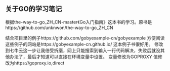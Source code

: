 关于GO的学习笔记
-
  根据the-way-to-go_ZH_CN-master《Go入门指南》这本书的学习。原书是https://github.com/unknwon/the-way-to-go_ZH_CN

  结合项目里的例子https://github.com/gobyexample-cn/gobyexample
  方便阅读这些例子的网站是https://gobyexample-cn.github.io/
  这本例子书很好用。
  修改到七牛云这一步让我倍受折磨，网上只能搜索到输入一行代码解决，失败后就没其他办法了，最后才知道可以直接在环境变量中设置。
  变量修改为GOPROXY
  值修改为https://goproxy.io,direct
  
